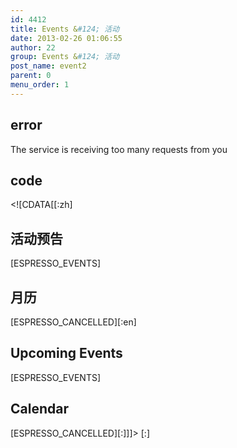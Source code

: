 ```yaml
---
id: 4412
title: Events &#124; 活动
date: 2013-02-26 01:06:55
author: 22
group: Events &#124; 活动
post_name: event2
parent: 0
menu_order: 1
---
```


## error
The service is receiving too many requests from you

## code
 <!\[CDATA\[\[:zh\]

## 活动预告

\[ESPRESSO\_EVENTS\]

## 月历

\[ESPRESSO\_CANCELLED\]\[:en\]

## Upcoming Events

\[ESPRESSO\_EVENTS\]

## Calendar

\[ESPRESSO\_CANCELLED\]\[:\]\]\]> \[:\]
